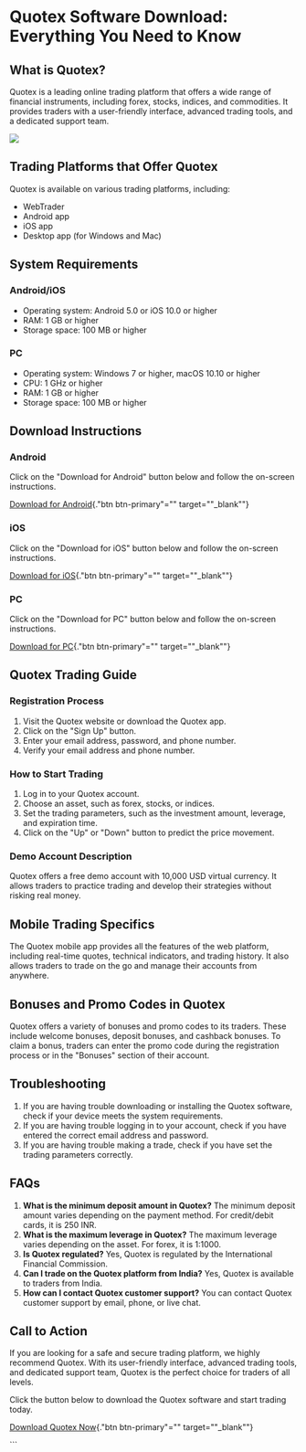 # Quotex Software Download: Everything You Need to Know

## What is Quotex?

Quotex is a leading online trading platform that offers a wide range of
financial instruments, including forex, stocks, indices, and
commodities. It provides traders with a user-friendly interface,
advanced trading tools, and a dedicated support team.

[![](https://static.quotex.io/files/1_en/300_250.jpg)](https://traff.sbs/brokerqxsignupf)

## Trading Platforms that Offer Quotex

Quotex is available on various trading platforms, including:

-   WebTrader
-   Android app
-   iOS app
-   Desktop app (for Windows and Mac)

## System Requirements

### Android/iOS

-   Operating system: Android 5.0 or iOS 10.0 or higher
-   RAM: 1 GB or higher
-   Storage space: 100 MB or higher

### PC

-   Operating system: Windows 7 or higher, macOS 10.10 or higher
-   CPU: 1 GHz or higher
-   RAM: 1 GB or higher
-   Storage space: 100 MB or higher

## Download Instructions

### Android

Click on the "Download for Android" button below and follow the
on-screen instructions.

[Download for
Android](\%22https://play.google.com/store/apps/details?id=com.quotex.strategy\%22){."btn
btn-primary"="" target=""_blank""}

### iOS

Click on the "Download for iOS" button below and follow the
on-screen instructions.

[Download for
iOS](\%22https://apps.apple.com/us/app/quotex-trading-platform/id1519304472\%22){."btn
btn-primary"="" target=""_blank""}

### PC

Click on the "Download for PC" button below and follow the
on-screen instructions.

[Download for PC](\%22https://traff.sbs/quotexonelink\%22){."btn
btn-primary"="" target=""_blank""}

## Quotex Trading Guide

### Registration Process

1.  Visit the Quotex website or download the Quotex app.
2.  Click on the "Sign Up" button.
3.  Enter your email address, password, and phone number.
4.  Verify your email address and phone number.

### How to Start Trading

1.  Log in to your Quotex account.
2.  Choose an asset, such as forex, stocks, or indices.
3.  Set the trading parameters, such as the investment amount, leverage,
    and expiration time.
4.  Click on the "Up" or "Down" button to predict the price
    movement.

### Demo Account Description

Quotex offers a free demo account with 10,000 USD virtual currency. It
allows traders to practice trading and develop their strategies without
risking real money.

## Mobile Trading Specifics

The Quotex mobile app provides all the features of the web platform,
including real-time quotes, technical indicators, and trading history.
It also allows traders to trade on the go and manage their accounts from
anywhere.

## Bonuses and Promo Codes in Quotex

Quotex offers a variety of bonuses and promo codes to its traders. These
include welcome bonuses, deposit bonuses, and cashback bonuses. To claim
a bonus, traders can enter the promo code during the registration
process or in the "Bonuses" section of their account.

## Troubleshooting

1.  If you are having trouble downloading or installing the Quotex
    software, check if your device meets the system requirements.
2.  If you are having trouble logging in to your account, check if you
    have entered the correct email address and password.
3.  If you are having trouble making a trade, check if you have set the
    trading parameters correctly.

## FAQs

1.  **What is the minimum deposit amount in Quotex?** The minimum
    deposit amount varies depending on the payment method. For
    credit/debit cards, it is 250 INR.
2.  **What is the maximum leverage in Quotex?** The maximum leverage
    varies depending on the asset. For forex, it is 1:1000.
3.  **Is Quotex regulated?** Yes, Quotex is regulated by the
    International Financial Commission.
4.  **Can I trade on the Quotex platform from India?** Yes, Quotex is
    available to traders from India.
5.  **How can I contact Quotex customer support?** You can contact
    Quotex customer support by email, phone, or live chat.

## Call to Action

If you are looking for a safe and secure trading platform, we highly
recommend Quotex. With its user-friendly interface, advanced trading
tools, and dedicated support team, Quotex is the perfect choice for
traders of all levels.

Click the button below to download the Quotex software and start trading
today.

[Download Quotex Now](\%22https://traff.sbs/quotexonelink\%22){."btn
btn-primary"="" target=""_blank""}

\`\`\`

